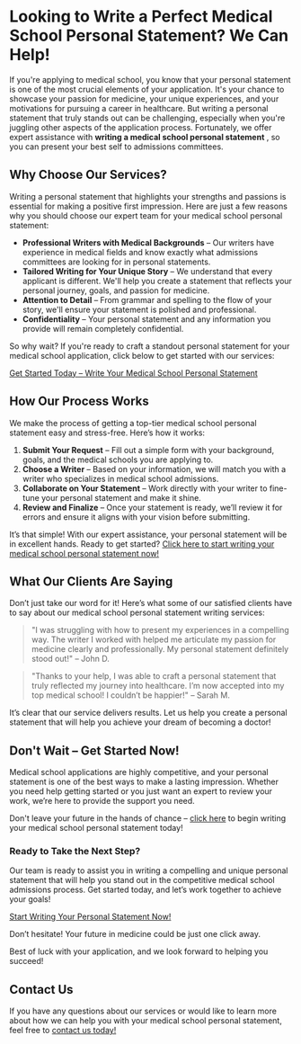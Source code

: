 # Looking to Write a Perfect Medical School Personal Statement? We Can Help!

If you're applying to medical school, you know that your personal statement is one of the most crucial elements of your application. It's your chance to showcase your passion for medicine, your unique experiences, and your motivations for pursuing a career in healthcare. But writing a personal statement that truly stands out can be challenging, especially when you're juggling other aspects of the application process. Fortunately, we offer expert assistance with **writing a medical school personal statement** , so you can present your best self to admissions committees.

## Why Choose Our Services?

Writing a personal statement that highlights your strengths and passions is essential for making a positive first impression. Here are just a few reasons why you should choose our expert team for your medical school personal statement:

- **Professional Writers with Medical Backgrounds** – Our writers have experience in medical fields and know exactly what admissions committees are looking for in personal statements.
- **Tailored Writing for Your Unique Story** – We understand that every applicant is different. We'll help you create a statement that reflects your personal journey, goals, and passion for medicine.
- **Attention to Detail** – From grammar and spelling to the flow of your story, we'll ensure your statement is polished and professional.
- **Confidentiality** – Your personal statement and any information you provide will remain completely confidential.

So why wait? If you're ready to craft a standout personal statement for your medical school application, click below to get started with our services:

[Get Started Today – Write Your Medical School Personal Statement](https://tinyurl.com/topessay?keyword=writing+a+medical+school+personal+statement)
## How Our Process Works

We make the process of getting a top-tier medical school personal statement easy and stress-free. Here’s how it works:

1. **Submit Your Request** – Fill out a simple form with your background, goals, and the medical schools you are applying to.
2. **Choose a Writer** – Based on your information, we will match you with a writer who specializes in medical school admissions.
3. **Collaborate on Your Statement** – Work directly with your writer to fine-tune your personal statement and make it shine.
4. **Review and Finalize** – Once your statement is ready, we’ll review it for errors and ensure it aligns with your vision before submitting.

It’s that simple! With our expert assistance, your personal statement will be in excellent hands. Ready to get started? [Click here to start writing your medical school personal statement now!](https://tinyurl.com/topessay?keyword=writing+a+medical+school+personal+statement)

## What Our Clients Are Saying

Don’t just take our word for it! Here’s what some of our satisfied clients have to say about our medical school personal statement writing services:

> "I was struggling with how to present my experiences in a compelling way. The writer I worked with helped me articulate my passion for medicine clearly and professionally. My personal statement definitely stood out!" – John D.

> "Thanks to your help, I was able to craft a personal statement that truly reflected my journey into healthcare. I’m now accepted into my top medical school! I couldn’t be happier!" – Sarah M.

It’s clear that our service delivers results. Let us help you create a personal statement that will help you achieve your dream of becoming a doctor!

## Don't Wait – Get Started Now!

Medical school applications are highly competitive, and your personal statement is one of the best ways to make a lasting impression. Whether you need help getting started or you just want an expert to review your work, we’re here to provide the support you need.

Don't leave your future in the hands of chance – [click here](https://tinyurl.com/topessay?keyword=writing+a+medical+school+personal+statement) to begin writing your medical school personal statement today!

### Ready to Take the Next Step?

Our team is ready to assist you in writing a compelling and unique personal statement that will help you stand out in the competitive medical school admissions process. Get started today, and let’s work together to achieve your goals!

[Start Writing Your Personal Statement Now!](https://tinyurl.com/topessay?keyword=writing+a+medical+school+personal+statement)

Don’t hesitate! Your future in medicine could be just one click away.

Best of luck with your application, and we look forward to helping you succeed!

## Contact Us

If you have any questions about our services or would like to learn more about how we can help you with your medical school personal statement, feel free to [contact us today!](https://tinyurl.com/topessay?keyword=writing+a+medical+school+personal+statement)
